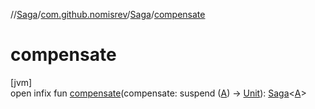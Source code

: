 //[Saga](../../../index.md)/[com.github.nomisrev](../index.md)/[Saga](index.md)/[compensate](compensate.md)

# compensate

[jvm]\
open infix fun [compensate](compensate.md)(compensate: suspend ([A](index.md)) -> [Unit](https://kotlinlang.org/api/latest/jvm/stdlib/kotlin/-unit/index.html)): [Saga](index.md)<[A](index.md)>
